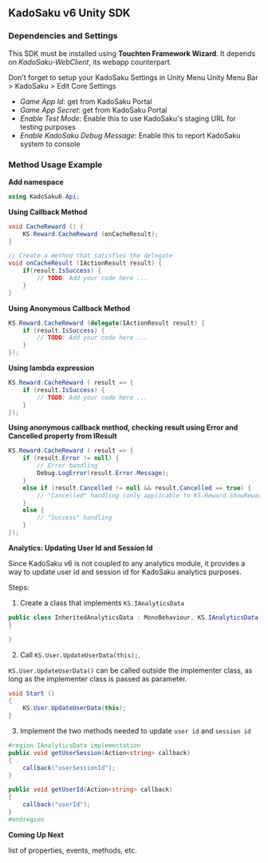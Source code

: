 ## KadoSaku v6 Unity SDK

### Dependencies and Settings

This SDK must be installed using **Touchten Framework Wizard**.
It depends on *KadoSaku-WebClient*, its webapp counterpart.

Don't forget to setup your KadoSaku Settings in Unity Menu
Unity Menu Bar &gt; KadoSaku &gt; Edit Core Settings
- *Game App Id*: get from KadoSaku Portal
- *Game App Secret*: get from KadoSaku Portal
- *Enable Test Mode*: Enable this to use KadoSaku's staging URL for testing purposes
- *Enable KadoSaku Debug Message*: Enable this to report KadoSaku system to console

### Method Usage Example

**Add namespace**
```csharp
using KadoSaku6.Api;
```

**Using Callback Method**
```csharp
void CacheReward () {
    KS.Reward.CacheReward (onCacheResult);
}

// Create a method that satisfies the delegate
void onCacheResult (IActionResult result) {
    if(result.IsSuccess) {
        // TODO: Add your code here ...
    }
}

```

**Using Anonymous Callback Method**
```csharp
KS.Reward.CacheReward (delegate(IActionResult result) {
    if (result.IsSuccess) {
        // TODO: Add your code here ...
    }
});
```
**Using lambda expression**

```csharp
KS.Reward.CacheReward ( result => {
    if (result.IsSuccess) {
        // TODO: Add your code here ...
    }
});
```

**Using anonymous callback method, checking result using Error and Cancelled property from IResult**

```csharp
KS.Reward.CacheReward ( result => {
    if (result.Error != null) {
        // Error handling
        Debug.LogError(result.Error.Message);
    }
    else if (result.Cancelled != null && result.Cancelled == true) {
        // "Cancelled" handling (only applicable to KS.Reward.ShowReward() and KS.Reward.ShowIncentivizedReward() )
    }
    else {
        // "Success" handling
    }
});
```

**Analytics: Updating User Id and Session Id**

Since KadoSaku v6 is not coupled to any analytics module, it provides a way to update user id and session id for KadoSaku analytics purposes.

Steps:

1.  Create a class that implements `KS.IAnalyticsData`
```csharp
public class InheritedAnalyticsData : MonoBehaviour, KS.IAnalyticsData
{

}
```
2.  Call `KS.User.UpdateUserData(this);`.

`KS.User.UpdateUserData()` can be called outside the implementer class, as long as the implementer class is passed as parameter.
```csharp
void Start ()
{
    KS.User.UpdateUserData(this);
}
```
3.  Implement the two methods needed to update `user id` and `session id`
```csharp
#region IAnalyticsData implementation
public void getUserSession(Action<string> callback)
{
    callback("userSessionId");
}

public void getUserId(Action<string> callback)
{
    callback("userId");
}
#endregion
```

**Coming Up Next**

list of properties, events, methods, etc.